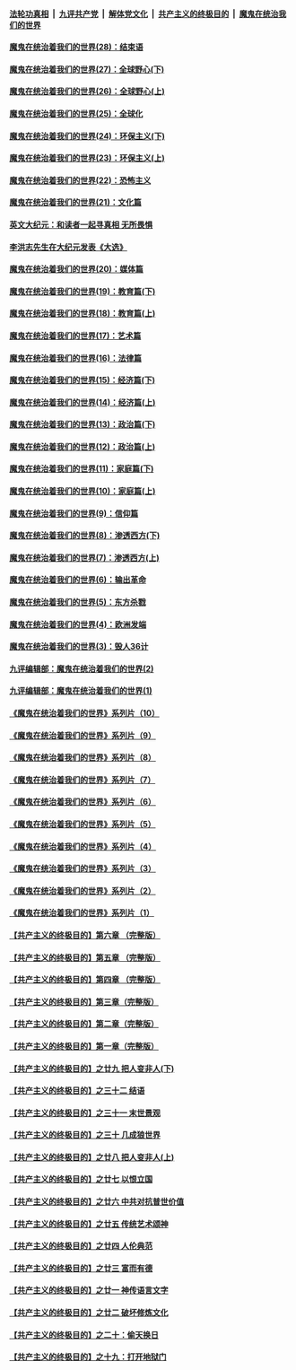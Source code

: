 

####  [法轮功真相](../../../../basic/blob/master/README.md?t=02262131) &nbsp;|&nbsp; [九评共产党](../../../../9ping.md/blob/master/README.md?t=02262131) &nbsp;|&nbsp; [解体党文化](../../../../jtdwh.md/blob/master/README.md?t=02262131)  &nbsp;|&nbsp; [共产主义的终极目的](../../../../gczydzjmd.md/blob/master/README.md?t=02262131) &nbsp;|&nbsp; [魔鬼在统治我们的世界](../../../../mgztzwmdsj.md/blob/master/README.md?t=02262131) 

#### [魔鬼在统治着我们的世界(28)：结束语](../pages/nsc422/n10936246.md?t=02262131) 

#### [魔鬼在统治着我们的世界(27)：全球野心(下)](../pages/nsc422/n10928319.md?t=02262131) 

#### [魔鬼在统治着我们的世界(26)：全球野心(上)](../pages/nsc422/n10900318.md?t=02262131) 

#### [魔鬼在统治着我们的世界(25)：全球化](../pages/nsc422/n10788205.md?t=02262131) 

#### [魔鬼在统治着我们的世界(24)：环保主义(下)](../pages/nsc422/n10695307.md?t=02262131) 

#### [魔鬼在统治着我们的世界(23)：环保主义(上)](../pages/nsc422/n10688613.md?t=02262131) 

#### [魔鬼在统治着我们的世界(22)：恐怖主义](../pages/nsc422/n10614727.md?t=02262131) 

#### [魔鬼在统治着我们的世界(21)：文化篇](../pages/nsc422/n10597706.md?t=02262131) 

#### [英文大纪元：和读者一起寻真相 无所畏惧](../pages/nsc422/n12542027.md?t=02262131) 

#### [李洪志先生在大纪元发表《大选》](../pages/nsc422/n12534746.md?t=02262131) 

#### [魔鬼在统治着我们的世界(20)：媒体篇](../pages/nsc422/n10586579.md?t=02262131) 

#### [魔鬼在统治着我们的世界(19)：教育篇(下)](../pages/nsc422/n10564808.md?t=02262131) 

#### [魔鬼在统治着我们的世界(18)：教育篇(上)](../pages/nsc422/n10526970.md?t=02262131) 

#### [魔鬼在统治着我们的世界(17)：艺术篇](../pages/nsc422/n10499093.md?t=02262131) 

#### [魔鬼在统治着我们的世界(16)：法律篇](../pages/nsc422/n10485969.md?t=02262131) 

#### [魔鬼在统治着我们的世界(15)：经济篇(下)](../pages/nsc422/n10469975.md?t=02262131) 

#### [魔鬼在统治着我们的世界(14)：经济篇(上)](../pages/nsc422/n10457370.md?t=02262131) 

#### [魔鬼在统治着我们的世界(13)：政治篇(下)](../pages/nsc422/n10448270.md?t=02262131) 

#### [魔鬼在统治着我们的世界(12)：政治篇(上)](../pages/nsc422/n10444576.md?t=02262131) 

#### [魔鬼在统治着我们的世界(11)：家庭篇(下)](../pages/nsc422/n10440961.md?t=02262131) 

#### [魔鬼在统治着我们的世界(10)：家庭篇(上)](../pages/nsc422/n10435448.md?t=02262131) 

#### [魔鬼在统治着我们的世界(9)：信仰篇](../pages/nsc422/n10432159.md?t=02262131) 

#### [魔鬼在统治着我们的世界(8)：渗透西方(下)](../pages/nsc422/n10429603.md?t=02262131) 

#### [魔鬼在统治着我们的世界(7)：渗透西方(上)](../pages/nsc422/n10426013.md?t=02262131) 

#### [魔鬼在统治着我们的世界(6)：输出革命](../pages/nsc422/n10421536.md?t=02262131) 

#### [魔鬼在统治着我们的世界(5)：东方杀戮](../pages/nsc422/n10417707.md?t=02262131) 

#### [魔鬼在统治着我们的世界(4)：欧洲发端](../pages/nsc422/n10414890.md?t=02262131) 

#### [魔鬼在统治着我们的世界(3)：毁人36计](../pages/nsc422/n10411583.md?t=02262131) 

#### [九评编辑部：魔鬼在统治着我们的世界(2)](../pages/nsc422/n10410036.md?t=02262131) 

#### [九评编辑部：魔鬼在统治着我们的世界(1)](../pages/nsc422/n10406825.md?t=02262131) 

#### [《魔鬼在统治着我们的世界》系列片（10）](../pages/nsc422/n12292670.md?t=02262131) 

#### [《魔鬼在统治着我们的世界》系列片（9）](../pages/nsc422/n12290859.md?t=02262131) 

#### [《魔鬼在统治着我们的世界》系列片（8）](../pages/nsc422/n12287445.md?t=02262131) 

#### [《魔鬼在统治着我们的世界》系列片（7）](../pages/nsc422/n12283425.md?t=02262131) 

#### [《魔鬼在统治着我们的世界》系列片（6）](../pages/nsc422/n12282314.md?t=02262131) 

#### [《魔鬼在统治着我们的世界》系列片（5）](../pages/nsc422/n12281419.md?t=02262131) 

#### [《魔鬼在统治着我们的世界》系列片（4）](../pages/nsc422/n12274024.md?t=02262131) 

#### [《魔鬼在统治着我们的世界》系列片（3）](../pages/nsc422/n12271322.md?t=02262131) 

#### [《魔鬼在统治着我们的世界》系列片（2）](../pages/nsc422/n12269049.md?t=02262131) 

#### [《魔鬼在统治着我们的世界》系列片（1）](../pages/nsc422/n12267575.md?t=02262131) 

#### [【共产主义的终极目的】第六章 （完整版）](../pages/nsc422/n11428913.md?t=02262131) 

#### [【共产主义的终极目的】第五章 （完整版）](../pages/nsc422/n11428912.md?t=02262131) 

#### [【共产主义的终极目的】第四章 （完整版）](../pages/nsc422/n11428907.md?t=02262131) 

#### [【共产主义的终极目的】第三章（完整版）](../pages/nsc422/n11428848.md?t=02262131) 

#### [【共产主义的终极目的】第二章（完整版）](../pages/nsc422/n11428831.md?t=02262131) 

#### [【共产主义的终极目的】第一章（完整版）](../pages/nsc422/n11417651.md?t=02262131) 

#### [【共产主义的终极目的】之廿九 把人变非人(下)](../pages/nsc422/n11344140.md?t=02262131) 

#### [【共产主义的终极目的】之三十二 结语](../pages/nsc422/n11360535.md?t=02262131) 

#### [【共产主义的终极目的】之三十一 末世景观](../pages/nsc422/n11351129.md?t=02262131) 

#### [【共产主义的终极目的】之三十 几成狼世界](../pages/nsc422/n11348280.md?t=02262131) 

#### [【共产主义的终极目的】之廿八 把人变非人(上)](../pages/nsc422/n11340492.md?t=02262131) 

#### [【共产主义的终极目的】之廿七 以恨立国](../pages/nsc422/n11336944.md?t=02262131) 

#### [【共产主义的终极目的】之廿六 中共对抗普世价值](../pages/nsc422/n11324785.md?t=02262131) 

#### [【共产主义的终极目的】之廿五 传统艺术颂神](../pages/nsc422/n11296396.md?t=02262131) 

#### [【共产主义的终极目的】之廿四 人伦典范](../pages/nsc422/n11296397.md?t=02262131) 

#### [【共产主义的终极目的】之廿三 富而有德](../pages/nsc422/n11283598.md?t=02262131) 

#### [【共产主义的终极目的】之廿一 神传语言文字](../pages/nsc422/n11263265.md?t=02262131) 

#### [【共产主义的终极目的】之廿二 破坏修炼文化](../pages/nsc422/n11245728.md?t=02262131) 

#### [【共产主义的终极目的】之二十：偷天换日](../pages/nsc422/n11238846.md?t=02262131) 

#### [【共产主义的终极目的】之十九：打开地狱门](../pages/nsc422/n11206376.md?t=02262131) 

